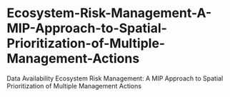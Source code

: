 # Ecosystem-Risk-Management-A-MIP-Approach-to-Spatial-Prioritization-of-Multiple-Management-Actions
Data Availability Ecosystem Risk Management: A MIP Approach to Spatial Prioritization of Multiple Management Actions
